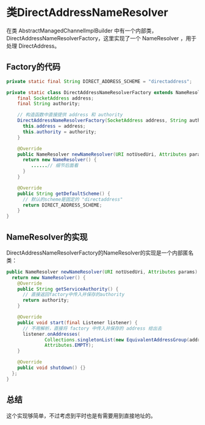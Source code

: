 # 类DirectAddressNameResolver

在类 AbstractManagedChannelImplBuilder 中有一个内部类，DirectAddressNameResolverFactory，这里实现了一个 NameResolver ，用于处理 DirectAddress。

## Factory的代码

```java
private static final String DIRECT_ADDRESS_SCHEME = "directaddress";

private static class DirectAddressNameResolverFactory extends NameResolver.Factory {
    final SocketAddress address;
    final String authority;

	// 构造函数中直接提供 address 和 authority
    DirectAddressNameResolverFactory(SocketAddress address, String authority) {
      this.address = address;
      this.authority = authority;
    }

    @Override
    public NameResolver newNameResolver(URI notUsedUri, Attributes params) {
      return new NameResolver() {
         ......// 细节后面看
      }
    }

	@Override
    public String getDefaultScheme() {
      // 默认的scheme是固定的 "directaddress"
      return DIRECT_ADDRESS_SCHEME;
    }
}
```

## NameResolver的实现

DirectAddressNameResolverFactory的NameResolver的实现是一个内部匿名类：

```java
public NameResolver newNameResolver(URI notUsedUri, Attributes params) {
  return new NameResolver() {
    @Override
    public String getServiceAuthority() {
      // 直接返回factory中传入并保存的authority
      return authority;
    }

    @Override
    public void start(final Listener listener) {
      // 不用解析，直接将 factory 中传入并保存的 address 给出去
      listener.onAddresses(
              Collections.singletonList(new EquivalentAddressGroup(address)),
              Attributes.EMPTY);
    }

    @Override
    public void shutdown() {}
  };
}
```

## 总结

这个实现够简单，不过考虑到平时也是有需要用到直接地址的。


